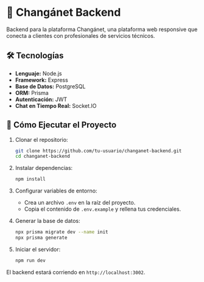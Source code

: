 # 🚀 Changánet Backend

Backend para la plataforma Changánet, una plataforma web responsive que conecta a clientes con profesionales de servicios técnicos.

## 🛠️ Tecnologías

*   **Lenguaje:** Node.js
*   **Framework:** Express
*   **Base de Datos:** PostgreSQL
*   **ORM:** Prisma
*   **Autenticación:** JWT
*   **Chat en Tiempo Real:** Socket.IO

## 🚀 Cómo Ejecutar el Proyecto

1.  Clonar el repositorio:
    ```bash
    git clone https://github.com/tu-usuario/changanet-backend.git
    cd changanet-backend
    ```

2.  Instalar dependencias:
    ```bash
    npm install
    ```

3.  Configurar variables de entorno:
    *   Crea un archivo `.env` en la raíz del proyecto.
    *   Copia el contenido de `.env.example` y rellena tus credenciales.

4.  Generar la base de datos:
    ```bash
    npx prisma migrate dev --name init
    npx prisma generate
    ```

5.  Iniciar el servidor:
    ```bash
    npm run dev
    ```

El backend estará corriendo en `http://localhost:3002`.
